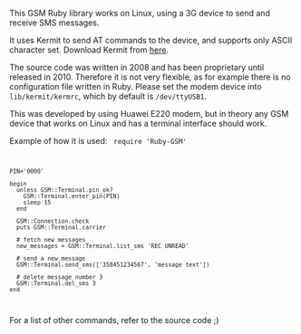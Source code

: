 This GSM Ruby library works on Linux, using a 3G device to send and receive SMS messages.

It uses Kermit to send AT commands to the device, and supports only ASCII character set.
Download Kermit from [here](http://www.columbia.edu/kermit/ck80.html#download).

The source code was written in 2008 and has been proprietary until released in 2010. Therefore it is not very flexible,
as for example there is no configuration file written in Ruby. Please set the modem device into `lib/kermit/kermrc`,
which by default is `/dev/ttyUSB1`.

This was developed by using Huawei E220 modem, but in theory any GSM device that works on Linux and has a terminal interface should work.

Example of how it is used:
<code>
    require 'Ruby-GSM'

    PIN='0000'

    begin
      unless GSM::Terminal.pin_ok?
        GSM::Terminal.enter_pin(PIN)
        sleep 15
      end

      GSM::Connection.check
	  puts GSM::Terminal.carrier

      # fetch new messages
      new_messages = GSM::Terminal.list_sms 'REC UNREAD'

      # send a new message
      GSM::Terminal.send_sms(['358451234567', 'message text'])

      # delete message number 3
      GSM::Terminal.del_sms 3
    end
</code>

For a list of other commands, refer to the source code ;)


